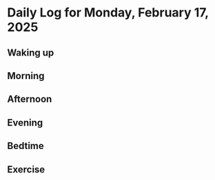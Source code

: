 # Daily Log for Monday, February 17, 2025

## Waking up

## Morning

## Afternoon

## Evening

## Bedtime

## Exercise
